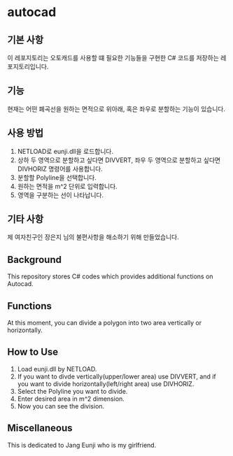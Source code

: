 # autocad
## 기본 사항
이 레포지토리는 오토캐드를 사용할 떄 필요한 기능들을 구현한 C# 코드를 저장하는 레포지토리입니다.

## 기능
현재는 어떤 폐곡선을 원하는 면적으로 위아래, 혹은 좌우로 분할하는 기능이 있습니다.

## 사용 방법
1. NETLOAD로 eunji.dll을 로드합니다.
2. 상하 두 영역으로 분할하고 싶다면 DIVVERT, 좌우 두 영역으로 분할하고 싶다면 DIVHORIZ 명령어를 사용합니다.
3. 분할할 Polyline을 선택합니다.
4. 원하는 면적을 m^2 단위로 입력합니다.
5. 영역을 구분하는 선이 나타납니다.

## 기타 사항
제 여자친구인 장은지 님의 불편사항을 해소하기 위해 만들었습니다.

## Background
This repository stores C# codes which provides additional functions on Autocad.

## Functions
At this moment, you can divide a polygon into two area vertically or horizontally.

## How to Use
1. Load eunji.dll by NETLOAD.
2. If you want to divde vertically(upper/lower area) use DIVVERT, and if you want to divide horizontally(left/right area) use DIVHORIZ.
3. Select the Polyline you want to divide.
4. Enter desired area in m^2 dimension.
5. Now you can see the division.

## Miscellaneous
This is dedicated to Jang Eunji who is my girlfriend.